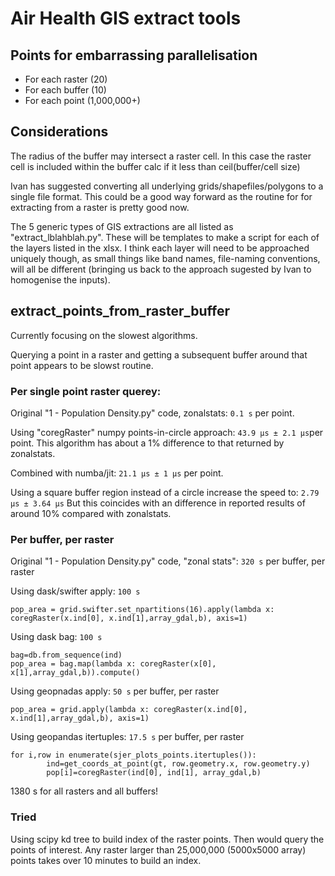 # Air Health GIS extract tools

## Points for embarrassing parallelisation

 * For each raster (20)
 * For each buffer (10)
 * For each point (1,000,000+)
 
## Considerations

The radius of the buffer may intersect a raster cell. In this case the raster cell is included within the buffer calc if it less than  ceil(buffer/cell size)

Ivan has suggested converting all underlying grids/shapefiles/polygons to a single file format. This could be a good way forward as the routine for for extracting from a raster is pretty good now.

The 5 generic types of GIS extractions are all listed as "extract_lblahblah.py". These will be templates to make a script for each of the layers listed in the xlsx. I think each layer will need to be approached uniquely though, as small things like band names, file-naming conventions, will all be different (bringing us back to the approach sugested by Ivan to homogenise the inputs).


## extract_points_from_raster_buffer
Currently focusing on the slowest algorithms. 

Querying a point in a raster and getting a subsequent buffer around that point appears to be slowst routine.


### Per single point raster querey:

Original "1 - Population Density.py" code, zonalstats: ```0.1 s``` per point.

Using "coregRaster" numpy points-in-circle approach: ```43.9 µs ± 2.1 µs```per point.
This algorithm has about a 1% difference to that returned by zonalstats.

Combined with numba/jit: ```21.1 µs ± 1 µs``` per point.

Using a square buffer region instead of a circle increase the speed to: ```2.79 µs ± 3.64 µs```
But this coincides with an difference in reported results of around 10% compared with zonalstats.


### Per buffer, per raster
Original "1 - Population Density.py" code, "zonal stats": ```320 s``` per buffer, per raster

Using dask/swifter apply: ```100 s```
```
pop_area = grid.swifter.set_npartitions(16).apply(lambda x: coregRaster(x.ind[0], x.ind[1],array_gdal,b), axis=1)
```

Using dask bag: ```100 s```
```
bag=db.from_sequence(ind)
pop_area = bag.map(lambda x: coregRaster(x[0], x[1],array_gdal,b)).compute()
```

Using geopnadas apply: ```50 s``` per buffer, per raster
```
pop_area = grid.apply(lambda x: coregRaster(x.ind[0], x.ind[1],array_gdal,b), axis=1)
```

Using geopandas itertuples: ```17.5 s``` per buffer, per raster
```
for i,row in enumerate(sjer_plots_points.itertuples()):
		ind=get_coords_at_point(gt, row.geometry.x, row.geometry.y)
		pop[i]=coregRaster(ind[0], ind[1], array_gdal,b)
```

1380 s for all rasters and all buffers!

### Tried
Using scipy kd tree to build index of the raster points. Then would query the points of interest. Any raster larger than 25,000,000 (5000x5000 array) points takes over 10 minutes to build an index. 





